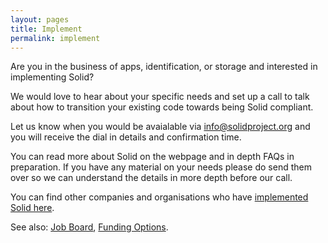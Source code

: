 ```yaml
---
layout: pages
title: Implement
permalink: implement
---
```


Are you in the business of apps, identification, or storage and interested in implementing Solid? 

We would love to hear about your specific needs and set up a call to talk about how to transition your existing code towards being Solid compliant. 

Let us know when you would be avaialable via [info@solidproject.org](mailto:info@solidproject.org) and you will receive the dial in details and confirmation time.

You can read more about Solid on the webpage and in depth FAQs in preparation. If you have any material on your needs please do send them over so we can understand the details in more depth before our call. 

You can find other companies and organisations who have [implemented Solid here]({{site.baseUrl}}/use-solid).

See also: [Job Board]({{site.baseUrl}}/job-board), [Funding Options]({{site.baseUrl}}/funding).
